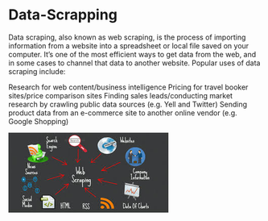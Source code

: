# Data-Scrapping
Data scraping, also known as web scraping, is the process of importing information from a website into a spreadsheet or local file saved on your computer. It’s one of the most efficient ways to get data from the web, and in some cases to channel that data to another website. Popular uses of data scraping include:

Research for web content/business intelligence
Pricing for travel booker sites/price comparison sites
Finding sales leads/conducting market research by crawling public data sources (e.g. Yell and Twitter)
Sending product data from an e-commerce site to another online vendor (e.g. Google Shopping)

![](webscrapping.jpg)
